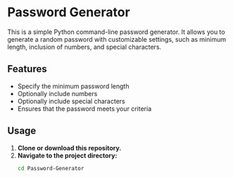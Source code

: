 # Password Generator

This is a simple Python command-line password generator. It allows you to generate a random password with customizable settings, such as minimum length, inclusion of numbers, and special characters.

## Features

- Specify the minimum password length
- Optionally include numbers
- Optionally include special characters
- Ensures that the password meets your criteria

## Usage

1. **Clone or download this repository.**
2. **Navigate to the project directory:**
   ```sh
   cd Password-Generator

